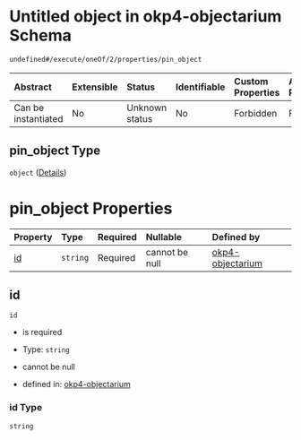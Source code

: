 # Untitled object in okp4-objectarium Schema

```txt
undefined#/execute/oneOf/2/properties/pin_object
```



| Abstract            | Extensible | Status         | Identifiable | Custom Properties | Additional Properties | Access Restrictions | Defined In                                                                     |
| :------------------ | :--------- | :------------- | :----------- | :---------------- | :-------------------- | :------------------ | :----------------------------------------------------------------------------- |
| Can be instantiated | No         | Unknown status | No           | Forbidden         | Forbidden             | none                | [okp4-objectarium.json\*](schema/okp4-objectarium.json "open original schema") |

## pin\_object Type

`object` ([Details](okp4-objectarium-executemsg-oneof-pinobject-properties-pin_object.md))

# pin\_object Properties

| Property  | Type     | Required | Nullable       | Defined by                                                                                                                                                              |
| :-------- | :------- | :------- | :------------- | :---------------------------------------------------------------------------------------------------------------------------------------------------------------------- |
| [id](#id) | `string` | Required | cannot be null | [okp4-objectarium](okp4-objectarium-executemsg-oneof-pinobject-properties-pin_object-properties-id.md "undefined#/execute/oneOf/2/properties/pin_object/properties/id") |

## id



`id`

*   is required

*   Type: `string`

*   cannot be null

*   defined in: [okp4-objectarium](okp4-objectarium-executemsg-oneof-pinobject-properties-pin_object-properties-id.md "undefined#/execute/oneOf/2/properties/pin_object/properties/id")

### id Type

`string`
